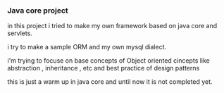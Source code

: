 ### Java core project
in this project i tried to make my own framework based on java core and servlets.

i try to make a sample ORM and my own mysql dialect.

i'm trying to focuse on base concepts of Object oriented cincepts like abstraction , inheritance , etc and best practice of design patterns

this is just a warm up in java core and until now it is not completed yet.
